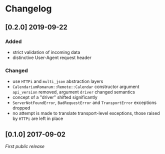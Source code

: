 # Changelog

## [0.2.0] 2019-09-22

### Added

* strict validation of incoming data
* distinctive User-Agent request header

### Changed

* use `HTTPi` and `multi_json` abstraction layers
* `CalendariumRomanum::Remote::Calendar` constructor argument
  `api_version` removed, argument `driver` changed semantics
* concept of a "driver" shifted significantly
* `ServerNotFoundError`, `BadRequestError` and `TransportError`
  exceptions dropped
* no attempt is made to translate transport-level exceptions,
  those raised by `HTTPi` are left in place

## [0.1.0] 2017-09-02

*First public release*
